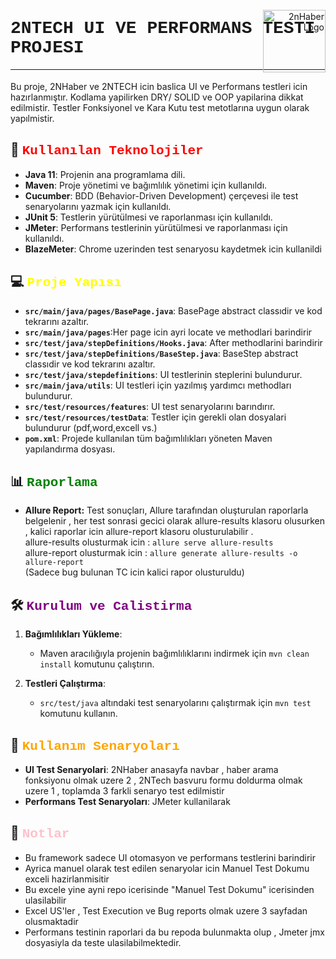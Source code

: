 # <span style="font-family:Courier New"> 2NTECH UI VE PERFORMANS TESTI PROJESI

---



<div style="margin-top: -110px; margin-left: 400px; text-align: right;">
    <img src="https://2nhaber.com/wp-content/uploads/2024/10/2n-logo-siyah-512-2.png" alt="2nHaber Logo" width="100">
</div>

Bu proje, 2NHaber ve 2NTECH icin baslica UI ve Performans testleri icin hazırlanmıştır. 
Kodlama yapilirken  DRY/ SOLID ve OOP yapilarina dikkat edilmistir. Testler Fonksiyonel ve Kara Kutu test metotlarına uygun olarak yapılmistir.


##  🚀 <span style="color:red ;font-family:Courier New">Kullanılan Teknolojiler</span>

- **Java 11**: Projenin ana programlama dili.
- **Maven**: Proje yönetimi ve bağımlılık yönetimi için kullanıldı.
- **Cucumber**: BDD (Behavior-Driven Development) çerçevesi ile test senaryolarını yazmak için kullanıldı.
- **JUnit 5**: Testlerin yürütülmesi ve raporlanması için kullanıldı.
- **JMeter**: Performans testlerinin yürütülmesi ve raporlanması için kullanıldı.
- **BlazeMeter**: Chrome uzerinden test senaryosu kaydetmek icin kullanildi


## 💻 <span style="color:yellow;font-family:Courier New">Proje Yapısı</span>

- **`src/main/java/pages/BasePage.java`**: BasePage abstract classıdir ve kod tekrarını azaltır.
- **`src/main/java/pages`**:Her page icin ayri locate ve methodlari barindirir
- **`src/test/java/stepDefinitions/Hooks.java`**: After methodlarini barindirir
- **`src/test/java/stepDefinitions/BaseStep.java`**: BaseStep abstract classıdir ve kod tekrarını azaltır.
- **`src/test/java/stepdefinitions`**: UI testlerinin steplerini bulundurur.
- **`src/main/java/utils`**: UI testleri için yazılmış yardımcı methodları bulundurur.
- **`src/test/resources/features`**: UI test senaryolarını barındırır.
- **`src/test/resources/testData`**: Testler için gerekli olan dosyalari bulundurur (pdf,word,excell vs.)
- **`pom.xml`**: Projede kullanılan tüm bağımlılıkları yöneten Maven yapılandırma dosyası.

## 📊 <span style="color:green;font-family:Courier New">Raporlama</span>

- **Allure Report:** Test sonuçları, Allure tarafından oluşturulan raporlarla belgelenir , her test sonrasi gecici
   olarak allure-results klasoru olusurken , kalici raporlar icin allure-report klasoru olusturulabilir .  
     allure-results olusturmak icin : `allure serve allure-results`   
     allure-report  olusturmak icin : `allure generate allure-results -o allure-report`  
     (Sadece bug bulunan TC icin kalici rapor olusturuldu)


## 🛠️ <span style="color:purple;font-family:Courier New">Kurulum ve Calistirma</span>

1. **Bağımlılıkları Yükleme**:
    - Maven aracılığıyla projenin bağımlılıklarını indirmek için `mvn clean install` komutunu çalıştırın.

2. **Testleri Çalıştırma**:
    - `src/test/java` altındaki test senaryolarını çalıştırmak için `mvn test` komutunu kullanın.


##  👥 <span style="color:orange;font-family:Courier New">Kullanım Senaryoları</span>

- **UI Test Senaryolari**: 2NHaber anasayfa navbar , haber arama fonksiyonu olmak uzere 2 , 2NTech basvuru formu doldurma olmak uzere 1 ,  toplamda 3 farkli senaryo test edilmistir
- **Performans Test Senaryoları**: JMeter kullanilarak

## 📝 <span style="color:pink;font-family:Courier New">Notlar</span>

- Bu framework sadece UI otomasyon ve performans testlerini barindirir
- Ayrica manuel olarak test edilen senaryolar icin Manuel Test Dokumu exceli hazirlanmisitir
- Bu excele yine ayni repo icerisinde "Manuel Test Dokumu" icerisinden ulasilabilir
- Excel US'ler , Test Execution ve Bug reports olmak uzere 3 sayfadan olusmaktadir
- Performans testinin raporlari da bu repoda bulunmakta olup , Jmeter jmx dosyasiyla da teste ulasilabilmektedir.







